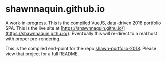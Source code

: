 # shawnnaquin.github.io

A work-in-progress. This is the compiled VueJS, data-driven 2018 portfolio SPA. This is the live site at [https://shawnnaquin.githu.io/](https://shawnnaquin.githu.io/). Eventually this will re-direct to a real host with proper pre-rendering.

This is the compiled end-point for the repo [shawn-portfolio-2018](https://github.com/shawnnaquin/shawn-portfolio-2018). Please view that project for a full README.